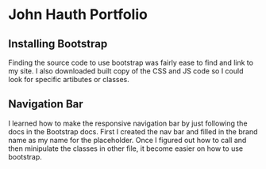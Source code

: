 # John Hauth Portfolio

## Installing Bootstrap

Finding the source code to use bootstrap was fairly ease to find and link to my site. I also downloaded built copy of the CSS and JS code so I could look for specific artibutes or classes.

## Navigation Bar

I learned how to make the responsive navigation bar by just following the docs in the Bootstrap docs. First I created the nav bar and filled in the brand name as my name for the placeholder. Once I figured out how to call and then minipulate the classes in other file, it become easier on how to use bootstrap.

